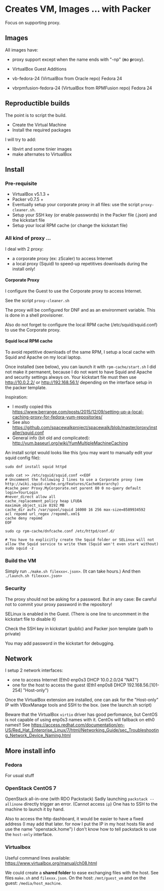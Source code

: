 # Creates VM, Images ... with Packer 

Focus on supporting proxy.

## Images

All images have: 
- proxy support except when the name ends with "-np" (**n**o **p**roxy).
- VirtualBox Guest Additions

- vb-fedora-24 (VirtualBox from Oracle repo)  Fedora 24 
- vbrpmfusion-fedora-24 (VirtualBox from RPMFusion repo)  Fedora 24 


## Reproductible builds

The point is to script the build.
- Create the Virtual Machine
- Install the required packages

I will try to add:
- libvirt and some tinier images
- make alternates to VirtualBox


## Install
### Pre-requisite
 
- VirtualBox v5.1.3 +
- Packer v0.7.5 +
- Eventually setup your corporate proxy in all files: use the script `proxy-cleaner.sh`.
- Setup your SSH key (or enable passwords) in the Packer file (.json) and the kickstart file
- Setup your local RPM cache (or change the kickstart file)
 
### All kind of proxy ...

I deal with 2 proxy:
- a corporate proxy (ex: zScaler) to access Internet
- a local proxy (Squid) to speed-up repetitives downloads during the install only!

#### Corporate Proxy

I configure the Guest to use the Corporate proxy to access Internet.

See the script `proxy-cleaner.sh`

The proxy will be configured for DNF and as an environment variable. This is done in a shell provisioner.

Also do not forget to configure the local RPM cache (/etc/squid/squid.conf) to use the Corporate proxy.

#### Squid local RPM cache
 
To avoid repetitive downloads of the same RPM, I setup a local cache with Squid and Apache on my local laptop.

Once installed (see below), you can launch it with `rpm-cache/start.sh` I did not make it permanent, because I do not want to have Squid and Apache and security settings always on.
Your kickstart file must then use http://10.0.2.2/ or http://192.168.56.1/ depending on the interface setup in the packer template.

Inspiration:
- I mostly copied this https://www.berrange.com/posts/2015/12/09/setting-up-a-local-caching-proxy-for-fedora-yum-repositories/
- See also https://github.com/spacewalkproject/spacewalk/blob/master/proxy/installer/squid.conf
- General info (bit old and complicated): http://yum.baseurl.org/wiki/YumMultipleMachineCaching

An install script would looks like this (you may want to manually edit your squid config file):
```
sudo dnf install squid httpd

sudo cat >> /etc/squid/squid.conf <<EOF
# Uncomment the following 2 lines to use a Corporate proxy (see http://wiki.squid-cache.org/Features/CacheHierarchy)
#cache_peer Proxy.MyCorporate.net parent 80 0 no-query default login=YourLogin
#never_direct allow all
cache_replacement_policy heap LFUDA
maximum_object_size 8192 MB
cache_dir aufs /var/spool/squid 16000 16 256 max-size=8589934592
acl repomd url_regex /repomd\.xml$
cache deny repomd
EOF

sudo cp rpm-cache/dnfcache.conf /etc/httpd/conf.d/

# You have to explicitly create the Squid folder or SELinux will not allow the Squid service to write them (Squid won't even start without)
sudo squid -z
```

### Build the VM
 
Simply run `./make.sh filexxx<.json>`. (It can take hours.)
And then `./launch.sh filexxx<.json>`

### Security
 
The proxy should not be asking for a password.  But in any case: Be careful not to commit your proxy password in the repository!

SELinux is enabled in the Guest. (There is one line to uncomment in the kickstart file to disable it)

Check the SSH key in kickstart (public) and Packer json template (path to private)

You may add password in the kickstart for debugging.


## Network

I setup 2 network interfaces: 
- one to access Internet (Eth0 enp0s3 DHCP 10.0.2.0/24 "NAT")
- one for the host to access the guest (Eth1 enp0s8 DHCP 192.168.56.[101-254] "Host-only")

Once the VirtualBox extension are installed, one can ask for the "Host-only" IP with VBoxManage tools and SSH to the box. (see the launch.sh script)

Beware that the VirtualBox `virtio` driver has good perfomance, but CentOS is not capable of using enp0s3 names with it. CentOs will fallback on eth0 names!! See https://access.redhat.com/documentation/en-US/Red_Hat_Enterprise_Linux/7/html/Networking_Guide/sec_Troubleshooting_Network_Device_Naming.html

## More install info
 
### Fedora

For usual stuff

### OpenStack CentOS 7

OpenStack all-in-one (with RDO Packstack)
Sadly launching `packstack --allinone` directly trigger an error. (Cannot access `ip`)
One has to SSH to the machine to launch it by hand.

Also to access the http dashboard, it would be easier to have a fixed address (I may add that later. for now I put the IP in my host hosts file and use the name "openstack.home") I don't know how to tell packstack to use the `host-only` interface.


### Virtualbox

Useful command lines available: https://www.virtualbox.org/manual/ch08.html

We could create a **shared folder** to ease exchanging files with the host. See files `make.sh` and `filexxx.json`.
On the host: `/mnt/guest_vm` and on the guest: `/media/host_machine`.


